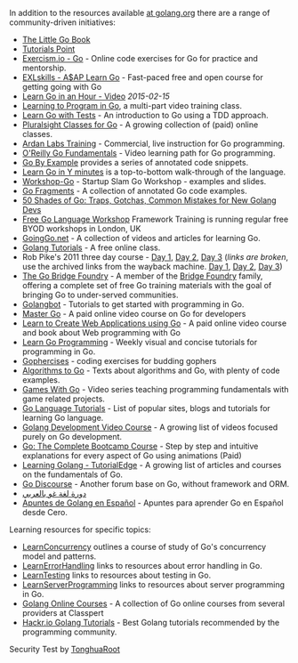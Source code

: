 In addition to the resources available [at golang.org](http://golang.org/doc/#learning) there are a range of community-driven initiatives:

  * [The Little Go Book](http://openmymind.net/The-Little-Go-Book/)
  * [Tutorials Point](https://www.tutorialspoint.com/go/index.htm)
  * [Exercism.io - Go](http://exercism.io/languages/go) - Online code exercises for Go for practice and mentorship.
  * [EXLskills - A$AP Learn Go](https://exlskills.com/learn-en/courses/aap-learn-go-golang--learn_golang_asap) - Fast-paced free and open course for getting going with Go
  * [Learn Go in an Hour - Video](https://www.youtube.com/watch?v=CF9S4QZuV30) _2015-02-15_
  * [Learning to Program in Go](https://www.youtube.com/playlist?list=PLei96ZX_m9sVSEXWwZi8uwd2vqCpEm4m6), a multi-part video training class.
  * [Learn Go with Tests](https://quii.gitbook.io/learn-go-with-tests/) - An introduction to Go using a TDD approach.
  * [Pluralsight Classes for Go](http://www.pluralsight.com/tag/golang) - A growing collection of (paid) online classes.
  * [Ardan Labs Training](https://www.ardanlabs.com/) - Commercial, live instruction for Go programming.
  * [O'Reilly Go Fundamentals](http://shop.oreilly.com/category/learning-path/go-fundamentals.do) - Video learning path for Go programming.
  * [Go By Example](http://gobyexample.com/) provides a series of annotated code snippets.
  * [Learn Go in Y minutes](http://learnxinyminutes.com/docs/go/) is a top-to-bottom walk-through of the language.
  * [Workshop-Go](https://github.com/sendwithus/workshop-go) - Startup Slam Go Workshop - examples and slides.
  * [Go Fragments](http://www.gofragments.net/) - A collection of annotated Go code examples.
  * [50 Shades of Go: Traps, Gotchas, Common Mistakes for New Golang Devs](http://devs.cloudimmunity.com/gotchas-and-common-mistakes-in-go-golang/index.html)
  * [Free Go Language Workshop](https://www.frameworktraining.co.uk/go-language-free-training-workshop/) Framework Training is running regular free BYOD workshops in London, UK
  * [GoingGo.net](http://www.goinggo.net/) - A collection of videos and articles for learning Go.
  * [Golang Tutorials](http://golangtutorials.blogspot.com/2011/05/table-of-contents.html) - A free online class.
  * Rob Pike's 2011 three day course - [Day 1](http://go.googlecode.com/hg-history/release-branch.r60/doc/GoCourseDay1.pdf), [Day 2](http://go.googlecode.com/hg-history/release-branch.r60/doc/GoCourseDay2.pdf), [Day 3](http://go.googlecode.com/hg-history/release-branch.r60/doc/GoCourseDay3.pdf) (*links are broken*, use the archived links from the wayback machine. [Day 1][wbday1], [Day 2][wbday2], [Day 3][wbday3])
  * [The Go Bridge Foundry](https://github.com/gobridge) - A member of the [Bridge Foundry](http://bridgefoundry.org/) family, offering a complete set of free Go training materials with the goal of bringing Go to under-served communities.
* [Golangbot](https://golangbot.com/learn-golang-series/) - Tutorials to get started with programming in Go.
* [Master Go](https://appliedgo.com/p/mastergo/) - A paid online video course on Go for developers
* [Learn to Create Web Applications using Go](https://www.usegolang.com/) - A paid online video course and book about Web programming with Go
* [Learn Go Programming](https://blog.learngoprogramming.com) - Weekly visual and concise tutorials for programming in Go.
* [Gophercises](https://gophercises.com/) - coding exercises for budding gophers
* [Algorithms to Go](http://yourbasic.org/) - Texts about algorithms and Go, with plenty of code examples.
* [Games With Go](http://gameswithgo.org/) - Video series teaching programming fundamentals with game related projects.
* [Go Language Tutorials](https://www.cybrhome.com/topic/go-language-tutorials) - List of popular sites, blogs and tutorials for learning Go language.
* [Golang Development Video Course](https://www.youtube.com/playlist?list=PLzUGFf4GhXBL4GHXVcMMvzgtO8-WEJIoY) - A growing list of videos focused purely on Go development.
* [Go: The Complete Bootcamp Course](https://www.udemy.com/learn-go-the-complete-bootcamp-course-golang/?couponCode=GOWIKI) - Step by step and intuitive explanations for every aspect of Go using animations (Paid)
* [Learning Golang - TutorialEdge](https://tutorialedge.net/course/golang/) - A growing list of articles and courses on the fundamentals of Go.
* [Go Discourse](https://github.com/godiscourse/godiscourse) - Another forum base on Go, without framework and ORM.
* [دورة لغة غو بالعربي](https://argolang.com/learn-go-lang-beginners-course)
* [Apuntes de Golang en Español](https://apuntes.de/golang/) - Apuntes para aprender Go en Español desde Cero.

[wbday1]: http://web.archive.org/web/20160305024536/http://go.googlecode.com/hg-history/release-branch.r60/doc/GoCourseDay1.pdf
[wbday2]: http://web.archive.org/web/20160305081012/http://go.googlecode.com/hg-history/release-branch.r60/doc/GoCourseDay2.pdf
[wbday3]: http://web.archive.org/web/20160305075151/http://go.googlecode.com/hg-history/release-branch.r60/doc/GoCourseDay3.pdf


Learning resources for specific topics:
  * [LearnConcurrency](LearnConcurrency.md) outlines a course of study of Go's concurrency model and patterns.
  * [LearnErrorHandling](LearnErrorHandling.md) links to resources about error handling in Go.
  * [LearnTesting](LearnTesting.md) links to resources about testing in Go.
  * [LearnServerProgramming](LearnServerProgramming.md) links to resources about server programming in Go.
  * [Golang Online Courses](https://classpert.com/go-programming) - A collection of Go online courses from several providers at Classpert
  * [Hackr.io Golang Tutorials](https://hackr.io/tutorials/learn-golang) - Best Golang tutorials recommended by the programming community.

Security Test by [TonghuaRoot](https://tonghuaroot.com)
